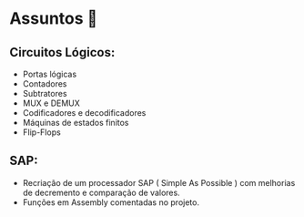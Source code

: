 # Assuntos 📖
## Circuitos Lógicos:
- Portas lógicas
- Contadores
- Subtratores
- MUX e DEMUX
- Codificadores e decodificadores
- Máquinas de estados finitos
- Flip-Flops

## SAP:
- Recriação de um processador SAP ( Simple As Possible ) com melhorias de decremento e comparação de valores.
- Funções em Assembly comentadas no projeto.
